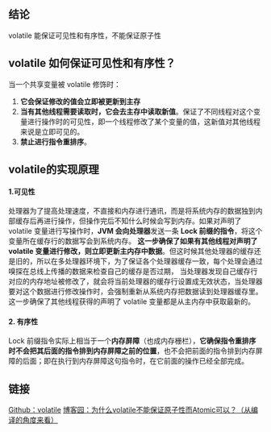 ## 结论
volatile 能保证可见性和有序性，不能保证原子性

## volatile 如何保证可见性和有序性？

当一个共享变量被 volatile 修饰时：
1. **它会保证修改的值会立即被更新到主存**
2. **当有其他线程需要读取时，它会去主存中读取新值**。保证了不同线程对这个变量进行操作时的可见性，即一个线程修改了某个变量的值，这新值对其他线程来说是立即可见的。
3. **禁止进行指令重排序**。


## volatile的实现原理
#### 1.可见性
处理器为了提高处理速度，不直接和内存进行通讯，而是将系统内存的数据独到内部缓存后再进行操作，但操作完后不知什么时候会写到内存。如果对声明了 volatile 变量进行写操作时，**JVM **会向**处理器**发送一条 **Lock 前缀的指令**，将这个变量所在缓存行的数据写会到系统内存。 **这一步确保了如果有其他线程对声明了 volatile 变量进行修改，则立即更新主内存中数据**。但这时候其他处理器的缓存还是旧的，所以在多处理器环境下，为了保证各个处理器缓存一致，每个处理会通过嗅探在总线上传播的数据来检查自己的缓存是否过期， 当处理器发现自己缓存行对应的内存地址被修改了，就会将当前处理器的缓存行设置成无效状态，当处理器要对这个数据进行修改操作时，会强制重新从系统内存把数据读到处理器缓存里。 这一步确保了其他线程获得的声明了 volatile 变量都是从主内存中获取最新的。
#### 2. 有序性
Lock 前缀指令实际上相当于一个**内存屏障**（也成内存栅栏），**它确保指令重排序时不会把其后面的指令排到内存屏障之前的位置**，也不会把前面的指令排到内存屏障的后面；即在执行到内存屏障这句指令时，在它前面的操作已经全部完成。

## 链接

[Github：volatile](https://github.com/LRH1993/android_interview/blob/master/java/concurrence/volatile.md)
[博客园：为什么volatile不能保证原子性而Atomic可以？（从编译的角度来看）](https://www.cnblogs.com/mainz/p/3556430.html)